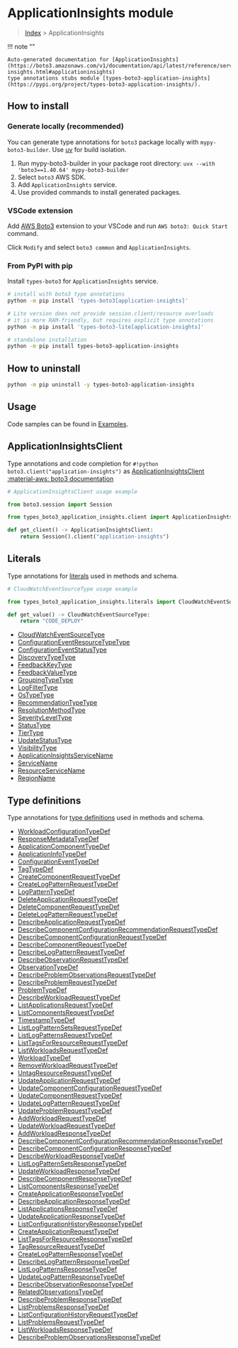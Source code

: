 #  ApplicationInsights module

> [Index](../README.md) > ApplicationInsights

!!! note ""

    Auto-generated documentation for [ApplicationInsights](https://boto3.amazonaws.com/v1/documentation/api/latest/reference/services/application-insights.html#applicationinsights)
    type annotations stubs module [types-boto3-application-insights](https://pypi.org/project/types-boto3-application-insights/).

## How to install

### Generate locally (recommended)

You can generate type annotations for `boto3` package locally with `mypy-boto3-builder`.
Use [uv](https://docs.astral.sh/uv/getting-started/installation/) for build isolation.

1. Run mypy-boto3-builder in your package root directory: `uvx --with 'boto3==1.40.64' mypy-boto3-builder`
1. Select `boto3` AWS SDK.
1. Add `ApplicationInsights` service.
1. Use provided commands to install generated packages.


### VSCode extension

Add [AWS Boto3](https://marketplace.visualstudio.com/items?itemName=Boto3typed.boto3-ide)
extension to your VSCode and run `AWS boto3: Quick Start` command.

Click `Modify` and select `boto3 common` and `ApplicationInsights`.


### From PyPI with pip

Install `types-boto3` for `ApplicationInsights` service.

```bash
# install with boto3 type annotations
python -m pip install 'types-boto3[application-insights]'

# Lite version does not provide session.client/resource overloads
# it is more RAM-friendly, but requires explicit type annotations
python -m pip install 'types-boto3-lite[application-insights]'

# standalone installation
python -m pip install types-boto3-application-insights
```



## How to uninstall

```bash
python -m pip uninstall -y types-boto3-application-insights
```

## Usage

Code samples can be found in [Examples](./usage.md).

## ApplicationInsightsClient

Type annotations and code completion for  `#!python boto3.client("application-insights")` as [ApplicationInsightsClient](./client.md)
[:material-aws: boto3 documentation](https://boto3.amazonaws.com/v1/documentation/api/latest/reference/services/application-insights.html#ApplicationInsights.Client)

```python
# ApplicationInsightsClient usage example

from boto3.session import Session

from types_boto3_application_insights.client import ApplicationInsightsClient

def get_client() -> ApplicationInsightsClient:
    return Session().client("application-insights")
```









## Literals

Type annotations for [literals](./literals.md) used in methods and schema.

```python
# CloudWatchEventSourceType usage example

from types_boto3_application_insights.literals import CloudWatchEventSourceType

def get_value() -> CloudWatchEventSourceType:
    return "CODE_DEPLOY"
```

- [CloudWatchEventSourceType](./literals.md#cloudwatcheventsourcetype)
- [ConfigurationEventResourceTypeType](./literals.md#configurationeventresourcetypetype)
- [ConfigurationEventStatusType](./literals.md#configurationeventstatustype)
- [DiscoveryTypeType](./literals.md#discoverytypetype)
- [FeedbackKeyType](./literals.md#feedbackkeytype)
- [FeedbackValueType](./literals.md#feedbackvaluetype)
- [GroupingTypeType](./literals.md#groupingtypetype)
- [LogFilterType](./literals.md#logfiltertype)
- [OsTypeType](./literals.md#ostypetype)
- [RecommendationTypeType](./literals.md#recommendationtypetype)
- [ResolutionMethodType](./literals.md#resolutionmethodtype)
- [SeverityLevelType](./literals.md#severityleveltype)
- [StatusType](./literals.md#statustype)
- [TierType](./literals.md#tiertype)
- [UpdateStatusType](./literals.md#updatestatustype)
- [VisibilityType](./literals.md#visibilitytype)
- [ApplicationInsightsServiceName](./literals.md#applicationinsightsservicename)
- [ServiceName](./literals.md#servicename)
- [ResourceServiceName](./literals.md#resourceservicename)
- [RegionName](./literals.md#regionname)




## Type definitions

Type annotations for [type definitions](./type_defs.md) used in methods and schema.

- [WorkloadConfigurationTypeDef](./type_defs.md#workloadconfigurationtypedef)
- [ResponseMetadataTypeDef](./type_defs.md#responsemetadatatypedef)
- [ApplicationComponentTypeDef](./type_defs.md#applicationcomponenttypedef)
- [ApplicationInfoTypeDef](./type_defs.md#applicationinfotypedef)
- [ConfigurationEventTypeDef](./type_defs.md#configurationeventtypedef)
- [TagTypeDef](./type_defs.md#tagtypedef)
- [CreateComponentRequestTypeDef](./type_defs.md#createcomponentrequesttypedef)
- [CreateLogPatternRequestTypeDef](./type_defs.md#createlogpatternrequesttypedef)
- [LogPatternTypeDef](./type_defs.md#logpatterntypedef)
- [DeleteApplicationRequestTypeDef](./type_defs.md#deleteapplicationrequesttypedef)
- [DeleteComponentRequestTypeDef](./type_defs.md#deletecomponentrequesttypedef)
- [DeleteLogPatternRequestTypeDef](./type_defs.md#deletelogpatternrequesttypedef)
- [DescribeApplicationRequestTypeDef](./type_defs.md#describeapplicationrequesttypedef)
- [DescribeComponentConfigurationRecommendationRequestTypeDef](./type_defs.md#describecomponentconfigurationrecommendationrequesttypedef)
- [DescribeComponentConfigurationRequestTypeDef](./type_defs.md#describecomponentconfigurationrequesttypedef)
- [DescribeComponentRequestTypeDef](./type_defs.md#describecomponentrequesttypedef)
- [DescribeLogPatternRequestTypeDef](./type_defs.md#describelogpatternrequesttypedef)
- [DescribeObservationRequestTypeDef](./type_defs.md#describeobservationrequesttypedef)
- [ObservationTypeDef](./type_defs.md#observationtypedef)
- [DescribeProblemObservationsRequestTypeDef](./type_defs.md#describeproblemobservationsrequesttypedef)
- [DescribeProblemRequestTypeDef](./type_defs.md#describeproblemrequesttypedef)
- [ProblemTypeDef](./type_defs.md#problemtypedef)
- [DescribeWorkloadRequestTypeDef](./type_defs.md#describeworkloadrequesttypedef)
- [ListApplicationsRequestTypeDef](./type_defs.md#listapplicationsrequesttypedef)
- [ListComponentsRequestTypeDef](./type_defs.md#listcomponentsrequesttypedef)
- [TimestampTypeDef](./type_defs.md#timestamptypedef)
- [ListLogPatternSetsRequestTypeDef](./type_defs.md#listlogpatternsetsrequesttypedef)
- [ListLogPatternsRequestTypeDef](./type_defs.md#listlogpatternsrequesttypedef)
- [ListTagsForResourceRequestTypeDef](./type_defs.md#listtagsforresourcerequesttypedef)
- [ListWorkloadsRequestTypeDef](./type_defs.md#listworkloadsrequesttypedef)
- [WorkloadTypeDef](./type_defs.md#workloadtypedef)
- [RemoveWorkloadRequestTypeDef](./type_defs.md#removeworkloadrequesttypedef)
- [UntagResourceRequestTypeDef](./type_defs.md#untagresourcerequesttypedef)
- [UpdateApplicationRequestTypeDef](./type_defs.md#updateapplicationrequesttypedef)
- [UpdateComponentConfigurationRequestTypeDef](./type_defs.md#updatecomponentconfigurationrequesttypedef)
- [UpdateComponentRequestTypeDef](./type_defs.md#updatecomponentrequesttypedef)
- [UpdateLogPatternRequestTypeDef](./type_defs.md#updatelogpatternrequesttypedef)
- [UpdateProblemRequestTypeDef](./type_defs.md#updateproblemrequesttypedef)
- [AddWorkloadRequestTypeDef](./type_defs.md#addworkloadrequesttypedef)
- [UpdateWorkloadRequestTypeDef](./type_defs.md#updateworkloadrequesttypedef)
- [AddWorkloadResponseTypeDef](./type_defs.md#addworkloadresponsetypedef)
- [DescribeComponentConfigurationRecommendationResponseTypeDef](./type_defs.md#describecomponentconfigurationrecommendationresponsetypedef)
- [DescribeComponentConfigurationResponseTypeDef](./type_defs.md#describecomponentconfigurationresponsetypedef)
- [DescribeWorkloadResponseTypeDef](./type_defs.md#describeworkloadresponsetypedef)
- [ListLogPatternSetsResponseTypeDef](./type_defs.md#listlogpatternsetsresponsetypedef)
- [UpdateWorkloadResponseTypeDef](./type_defs.md#updateworkloadresponsetypedef)
- [DescribeComponentResponseTypeDef](./type_defs.md#describecomponentresponsetypedef)
- [ListComponentsResponseTypeDef](./type_defs.md#listcomponentsresponsetypedef)
- [CreateApplicationResponseTypeDef](./type_defs.md#createapplicationresponsetypedef)
- [DescribeApplicationResponseTypeDef](./type_defs.md#describeapplicationresponsetypedef)
- [ListApplicationsResponseTypeDef](./type_defs.md#listapplicationsresponsetypedef)
- [UpdateApplicationResponseTypeDef](./type_defs.md#updateapplicationresponsetypedef)
- [ListConfigurationHistoryResponseTypeDef](./type_defs.md#listconfigurationhistoryresponsetypedef)
- [CreateApplicationRequestTypeDef](./type_defs.md#createapplicationrequesttypedef)
- [ListTagsForResourceResponseTypeDef](./type_defs.md#listtagsforresourceresponsetypedef)
- [TagResourceRequestTypeDef](./type_defs.md#tagresourcerequesttypedef)
- [CreateLogPatternResponseTypeDef](./type_defs.md#createlogpatternresponsetypedef)
- [DescribeLogPatternResponseTypeDef](./type_defs.md#describelogpatternresponsetypedef)
- [ListLogPatternsResponseTypeDef](./type_defs.md#listlogpatternsresponsetypedef)
- [UpdateLogPatternResponseTypeDef](./type_defs.md#updatelogpatternresponsetypedef)
- [DescribeObservationResponseTypeDef](./type_defs.md#describeobservationresponsetypedef)
- [RelatedObservationsTypeDef](./type_defs.md#relatedobservationstypedef)
- [DescribeProblemResponseTypeDef](./type_defs.md#describeproblemresponsetypedef)
- [ListProblemsResponseTypeDef](./type_defs.md#listproblemsresponsetypedef)
- [ListConfigurationHistoryRequestTypeDef](./type_defs.md#listconfigurationhistoryrequesttypedef)
- [ListProblemsRequestTypeDef](./type_defs.md#listproblemsrequesttypedef)
- [ListWorkloadsResponseTypeDef](./type_defs.md#listworkloadsresponsetypedef)
- [DescribeProblemObservationsResponseTypeDef](./type_defs.md#describeproblemobservationsresponsetypedef)

